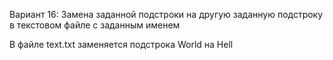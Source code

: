 Вариант 16:
Замена заданной подстроки на другую заданную подстроку
в текстовом файле с заданным именем

В файле text.txt заменяется подстрока World на Hell
